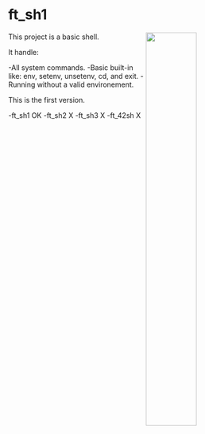 # ft_sh1

<img align="right"  src="http://i.imgur.com/ESEz45b.png" width="45%" />

This project is a basic shell.

It handle:

-All system commands.
-Basic built-in like: env, setenv, unsetenv, cd, and exit.
-Running without a valid environement.

This is the first version.

-ft_sh1  OK
-ft_sh2  X
-ft_sh3  X
-ft_42sh X
